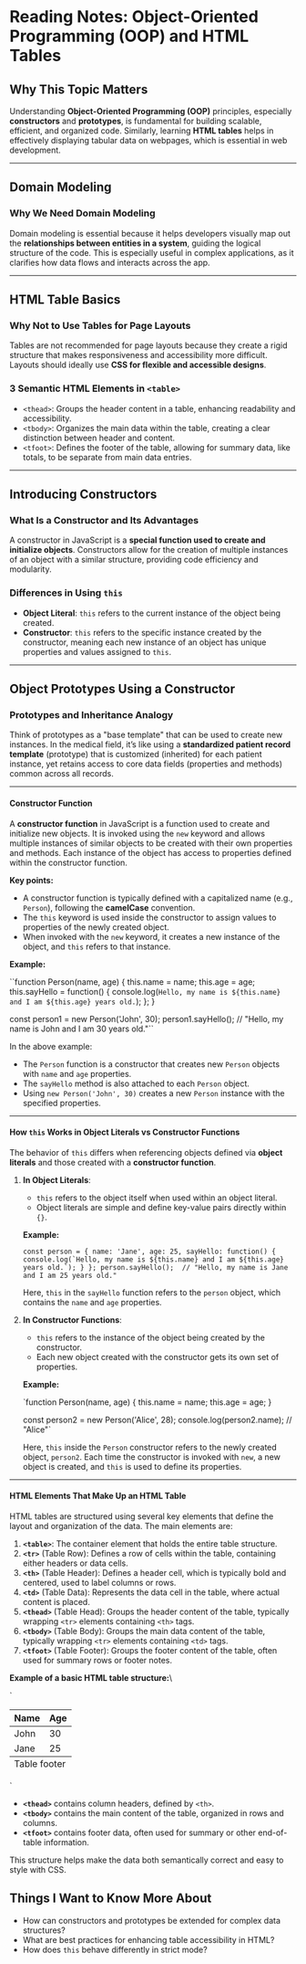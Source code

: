 # Reading Notes: Object-Oriented Programming (OOP) and HTML Tables

## Why This Topic Matters

Understanding **Object-Oriented Programming (OOP)** principles, especially **constructors** and **prototypes**, is fundamental for building scalable, efficient, and organized code. Similarly, learning **HTML tables** helps in effectively displaying tabular data on webpages, which is essential in web development.

---

## Domain Modeling

### Why We Need Domain Modeling

Domain modeling is essential because it helps developers visually map out the **relationships between entities in a system**, guiding the logical structure of the code. This is especially useful in complex applications, as it clarifies how data flows and interacts across the app.

---

## HTML Table Basics

### Why Not to Use Tables for Page Layouts

Tables are not recommended for page layouts because they create a rigid structure that makes responsiveness and accessibility more difficult. Layouts should ideally use **CSS for flexible and accessible designs**.

### 3 Semantic HTML Elements in `<table>`

- `<thead>`: Groups the header content in a table, enhancing readability and accessibility.
- `<tbody>`: Organizes the main data within the table, creating a clear distinction between header and content.
- `<tfoot>`: Defines the footer of the table, allowing for summary data, like totals, to be separate from main data entries.

---

## Introducing Constructors

### What Is a Constructor and Its Advantages

A constructor in JavaScript is a **special function used to create and initialize objects**. Constructors allow for the creation of multiple instances of an object with a similar structure, providing code efficiency and modularity.

### Differences in Using `this`

- **Object Literal**: `this` refers to the current instance of the object being created.
- **Constructor**: `this` refers to the specific instance created by the constructor, meaning each new instance of an object has unique properties and values assigned to `this`.

---

## Object Prototypes Using a Constructor

### Prototypes and Inheritance Analogy

Think of prototypes as a "base template" that can be used to create new instances. In the medical field, it’s like using a **standardized patient record template** (prototype) that is customized (inherited) for each patient instance, yet retains access to core data fields (properties and methods) common across all records.

---

#### **Constructor Function**

A  **constructor function**  in JavaScript is a function used to create and initialize new objects. It is invoked using the  `new`  keyword and allows multiple instances of similar objects to be created with their own properties and methods. Each instance of the object has access to properties defined within the constructor function.

**Key points:**

-   A constructor function is typically defined with a capitalized name (e.g.,  `Person`), following the  **camelCase**  convention.
-   The  `this`  keyword is used inside the constructor to assign values to properties of the newly created object.
-   When invoked with the  `new`  keyword, it creates a new instance of the object, and  `this`  refers to that instance.

**Example:**

``function Person(name, age) {
  this.name = name;
  this.age = age;
  this.sayHello = function() {
    console.log(`Hello, my name is ${this.name} and I am ${this.age} years old.`);
  };
}

const person1 = new Person('John', 30);
person1.sayHello();  // "Hello, my name is John and I am 30 years old."`` 

In the above example:

-   The  `Person`  function is a constructor that creates new  `Person`  objects with  `name`  and  `age`  properties.
-   The  `sayHello`  method is also attached to each  `Person`  object.
-   Using  `new Person('John', 30)`  creates a new  `Person`  instance with the specified properties.

----------

#### **How  `this`  Works in Object Literals vs Constructor Functions**

The behavior of  `this`  differs when referencing objects defined via  **object literals**  and those created with a  **constructor function**.

1.  **In Object Literals**:
    
    -   `this`  refers to the object itself when used within an object literal.
    -   Object literals are simple and define key-value pairs directly within  `{}`.
    
    **Example:**
    
    ``const person = {
      name: 'Jane',
      age: 25,
      sayHello: function() {
        console.log(`Hello, my name is ${this.name} and I am ${this.age} years old.`);
      }
    };
    person.sayHello();  // "Hello, my name is Jane and I am 25 years old."`` 
    
    Here,  `this`  in the  `sayHello`  function refers to the  `person`  object, which contains the  `name`  and  `age`  properties.
    
2.  **In Constructor Functions**:
    
    -   `this`  refers to the instance of the object being created by the constructor.
    -   Each new object created with the constructor gets its own set of properties.
    
    **Example:**
    
    
    `function Person(name, age) {
      this.name = name;
      this.age = age;
    }
    
    const person2 = new Person('Alice', 28);
    console.log(person2.name);  // "Alice"` 
    
    Here,  `this`  inside the  `Person`  constructor refers to the newly created object,  `person2`. Each time the constructor is invoked with  `new`, a new object is created, and  `this`  is used to define its properties.
    

----------

#### **HTML Elements That Make Up an HTML Table**

HTML tables are structured using several key elements that define the layout and organization of the data. The main elements are:

1.  **`<table>`**: The container element that holds the entire table structure.
2.  **`<tr>`**  (Table Row): Defines a row of cells within the table, containing either headers or data cells.
3.  **`<th>`**  (Table Header): Defines a header cell, which is typically bold and centered, used to label columns or rows.
4.  **`<td>`**  (Table Data): Represents the data cell in the table, where actual content is placed.
5.  **`<thead>`**  (Table Head): Groups the header content of the table, typically wrapping  `<tr>`  elements containing  `<th>`  tags.
6.  **`<tbody>`**  (Table Body): Groups the main data content of the table, typically wrapping  `<tr>`  elements containing  `<td>`  tags.
7.  **`<tfoot>`**  (Table Footer): Groups the footer content of the table, often used for summary rows or footer notes.

**Example of a basic HTML table structure:**\

`<table>
  <thead>
    <tr>
      <th>Name</th>
      <th>Age</th>
    </tr>
  </thead>
  <tbody>
    <tr>
      <td>John</td>
      <td>30</td>
    </tr>
    <tr>
      <td>Jane</td>
      <td>25</td>
    </tr>
  </tbody>
  <tfoot>
    <tr>
      <td colspan="2">Table footer</td>
    </tr>
  </tfoot>
</table>` 

- **`<thead>`**  contains column headers, defined by  `<th>`.
- **`<tbody>`**  contains the main content of the table, organized in rows and columns.
- **`<tfoot>`**  contains footer data, often used for summary or other end-of-table information.

This structure helps make the data both semantically correct and easy to style with CSS.

## Things I Want to Know More About

- How can constructors and prototypes be extended for complex data structures?
- What are best practices for enhancing table accessibility in HTML?
- How does `this` behave differently in strict mode?

